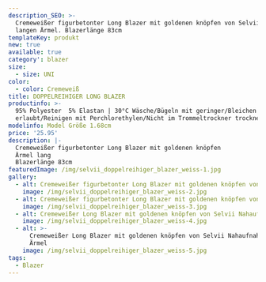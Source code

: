 ```yaml
---
description_SEO: >-
  Cremeweißer figurbetonter Long Blazer mit goldenen knöpfen von Selvii mit
  langen Ärmel. Blazerlänge 83cm
templateKey: produkt
new: true
available: true
category': blazer
size:
  - size: UNI
color:
  - color: Cremeweiß
title: DOPPELREIHIGER LONG BLAZER
productinfo: >-
  95% Polyester  5% Elastan | 30°C Wäsche/Bügeln mit geringer/Bleichen nicht
  erlaubt/Reinigen mit Perchlorethylen/Nicht im Trommeltrockner trocknen
modelinfo: Model Größe 1.68cm
price: '25.95'
description: |-
  Cremeweißer figurbetonter Long Blazer mit goldenen knöpfen
  Ärmel lang
  Blazerlänge 83cm
featuredImage: /img/selvii_doppelreihiger_blazer_weiss-1.jpg
gallery:
  - alt: Cremeweißer figurbetonter Long Blazer mit goldenen knöpfen von Selvii
    image: /img/selvii_doppelreihiger_blazer_weiss-2.jpg
  - alt: Cremeweißer figurbetonter Long Blazer mit goldenen knöpfen von Selvii
    image: /img/selvii_doppelreihiger_blazer_weiss-3.jpg
  - alt: Cremeweißer Long Blazer mit goldenen knöpfen von Selvii Nahaufnahme
    image: /img/selvii_doppelreihiger_blazer_weiss-4.jpg
  - alt: >-
      Cremeweißer Long Blazer mit goldenen knöpfen von Selvii Nahaufnahme vom
      Ärmel
    image: /img/selvii_doppelreihiger_blazer_weiss-5.jpg
tags:
  - Blazer
---
```


